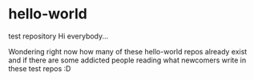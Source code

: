 # hello-world
test repository
Hi everybody...

Wondering right now how many of these hello-world repos already exist and if there are some addicted people reading what newcomers write in these test repos :D
